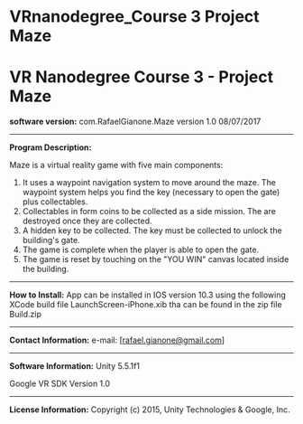 # VRnanodegree_Course 3 Project Maze
VR Nanodegree Course 3 - Project Maze
==============================================
<b>software version:</b> com.RafaelGianone.Maze version 1.0 08/07/2017 
___
<b> Program Description: </b>

Maze is a virtual reality game with five main components:
1. It uses a waypoint navigation system to move around the maze. The waypoint system helps you find the key (necessary to open the gate) plus collectables.
2. Collectables in form coins to be collected as a side mission. The are destroyed once they are collected.
3. A hidden key to be collected. The key must be collected to unlock the building's gate.
4. The game is complete when the player is able to open the gate.
5. The game is reset by touching on the "YOU WIN" canvas located inside the building. 
___
<b>How to Install:</b>
App can be installed in IOS version 10.3 using the following XCode build file LaunchScreen-iPhone.xib tha can be found in the zip file Build.zip
___
<b> Contact Information:</b>
e-mail: [rafael.gianone@gmail.com]
___
**Software Information:**
Unity 5.5.1f1

Google VR SDK Version 1.0
___
<b>License Information:</b>
Copyright (c) 2015, Unity Technologies & Google, Inc.
